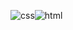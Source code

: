 ![css](https://github.com/casmarques05/casmarques05/assets/130240942/23c0b4eb-fd05-45ed-905f-f14317ab761a)![html](https://github.com/casmarques05/casmarques05/assets/130240942/c8fca3c8-b580-4fa2-af9c-f3a048fa743d)
